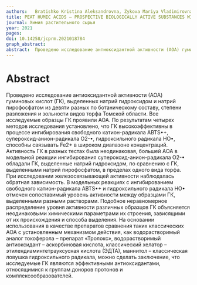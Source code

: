 ```yaml
---
authors:   Bratishko Kristina Aleksandrovna, Zykova Mariya Vladimirovna, Ivanov Vladimir Vladimirovich, Buyko Evgeniy Evgen'yevich, Drygunova Larisa Aleksandrovna, Perminova Irina Vasil'yevna, Belousov Mikhail Valer'yevich
title: PEAT HUMIC ACIDS – PROSPECTIVE BIOLOGICALLY ACTIVE SUBSTANCES WITH ANTIOXIDANT ACTIVITY FOR THE DEVELOPMENT OF PROTECTIVE AGENTS
journal: Химия растительного сырья
year: 2021
pages:  
doi: 10.14258/jcprm.2021018784
graph_abstract:  
abstract:  Проведено исследование антиоксидантной активности (АОА) гуминовых кислот (ГК), выделенных натрий гидроксидом и натрий пирофосфатом из девяти разных по ботаническому составу, степени разложения и зольности видов торфа Томской области. Все исследуемые образцы ГК проявили АОА. По результатам четырех методов исследования установлено, что ГК высокоэффективны в процессе ингибирования свободного катион-радикала ABTS•+, супероксид-анион-радикала O2-•, гидроксильного радикала HO•, способны связывать Fe2+ в широком диапазоне концентраций. Активность ГК в разных тестах была неодинаковая, большей АОА в модельной реакции ингибирования супероксид-анион-радикала O2-• обладали ГК, выделенные натрий гидроксидом, по сравнению с ГК, выделенными натрий пирофосфатом, в пределах одного вида торфа. При исследовании железосвязывающей активности наблюдалась обратная зависимость. В модельных реакциях с ингибированием свободного катион-радикала ABTS•+ и гидроксильного радикала HO• отмечен сопоставимый уровень активности между образцами ГК, выделенными разными растворами. Подобное неравномерное распределение уровня активности различных образцов ГК объясняется неодинаковыми химическими параметрами их строения, зависящими от их происхождения и способа выделения. На основании использования в качестве препаратов сравнения таких классических АОА с установленным механизмом действия, как водорастворимый аналог токоферола – препарат «Тролокс», водорастворимый антиоксидант – аскорбиновая кислота, классический хелатор – этилендиаминтетрауксусная кислота (ЭДТА), маннитол – классическая ловушка гидроксильного радикала, можно сделать заключение, что исследуемые ГК являются эффективными антиоксидантами, относящимися к группам доноров протонов и комплексообразователей.
---
```



# Abstract

Проведено исследование антиоксидантной активности (АОА) гуминовых кислот (ГК), выделенных натрий гидроксидом и натрий пирофосфатом из девяти разных по ботаническому составу, степени разложения и зольности видов торфа Томской области. Все исследуемые образцы ГК проявили АОА. По результатам четырех методов исследования установлено, что ГК высокоэффективны в процессе ингибирования свободного катион-радикала ABTS•+, супероксид-анион-радикала O2-•, гидроксильного радикала HO•, способны связывать Fe2+ в широком диапазоне концентраций. Активность ГК в разных тестах была неодинаковая, большей АОА в модельной реакции ингибирования супероксид-анион-радикала O2-• обладали ГК, выделенные натрий гидроксидом, по сравнению с ГК, выделенными натрий пирофосфатом, в пределах одного вида торфа. При исследовании железосвязывающей активности наблюдалась обратная зависимость. В модельных реакциях с ингибированием свободного катион-радикала ABTS•+ и гидроксильного радикала HO• отмечен сопоставимый уровень активности между образцами ГК, выделенными разными растворами. Подобное неравномерное распределение уровня активности различных образцов ГК объясняется неодинаковыми химическими параметрами их строения, зависящими от их происхождения и способа выделения. На основании использования в качестве препаратов сравнения таких классических АОА с установленным механизмом действия, как водорастворимый аналог токоферола – препарат «Тролокс», водорастворимый антиоксидант – аскорбиновая кислота, классический хелатор – этилендиаминтетрауксусная кислота (ЭДТА), маннитол – классическая ловушка гидроксильного радикала, можно сделать заключение, что исследуемые ГК являются эффективными антиоксидантами, относящимися к группам доноров протонов и комплексообразователей.